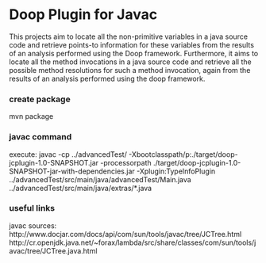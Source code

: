 <h1>Doop Plugin for Javac</h1>
This projects aim to locate all the non-primitive variables in a java source code and retrieve points-to information for these variables from the results of an analysis performed using the Doop framework. Furthermore, it aims to locate all the method invocations in a java source code and retrieve all the possible method resolutions for such a method invocation, again from the results of an analysis performed using the doop framework.

<h3>create package</h3>
mvn package

<h3>javac command</h3>
execute:
javac -cp ../advancedTest/ -Xbootclasspath/p:./target/doop-jcplugin-1.0-SNAPSHOT.jar -processorpath ./target/doop-jcplugin-1.0-SNAPSHOT-jar-with-dependencies.jar -Xplugin:TypeInfoPlugin  ../advancedTest/src/main/java/advancedTest/Main.java ../advancedTest/src/main/java/extras/*.java

<h3>useful links</h3>
javac sources:
http://www.docjar.com/docs/api/com/sun/tools/javac/tree/JCTree.html
http://cr.openjdk.java.net/~forax/lambda/src/share/classes/com/sun/tools/javac/tree/JCTree.java.html
